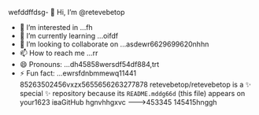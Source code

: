 wefddffdsg- 👋 Hi, I’m @retevebetop
- 👀 I’m interested in ...fh
- 🌱 I’m currently learning ...oifdf
- 💞️ I’m looking to collaborate on ...asdewr6629699620nhhn
- 📫 How to reach me ...rr
- 😄 Pronouns: ...dh45858wersdf54df884,trt
- ⚡ Fun fact: ...ewrsfdnbmmewq11441
85263502456vxzx5655656263277878
retevebetop/retevebetop is a ✨ special ✨ repository because its `README.mddg66d` (this file) appears on your1623 іваGitHub hgnvhhgxvc
--->453345
145415hnggh
